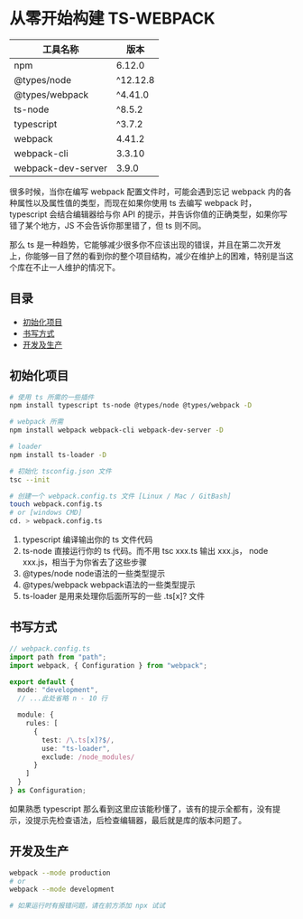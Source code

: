# 从零开始构建 TS-WEBPACK

工具名称 | 版本
-|-
npm | 6.12.0
@types/node | ^12.12.8
@types/webpack | ^4.41.0
ts-node | ^8.5.2
typescript | ^3.7.2
webpack | 4.41.2
webpack-cli | 3.3.10
webpack-dev-server | 3.9.0

很多时候，当你在编写 webpack 配置文件时，可能会遇到忘记 webpack 内的各种属性以及属性值的类型，而现在如果你使用 ts 去编写 webpack 时，typescript 会结合编辑器给与你 API 的提示，并告诉你值的正确类型，如果你写错了某个地方，JS 不会告诉你那里错了，但 ts 则不同。

那么 ts 是一种趋势，它能够减少很多你不应该出现的错误，并且在第二次开发上，你能够一目了然的看到你的整个项目结构，减少在维护上的困难，特别是当这个库在不止一人维护的情况下。

## 目录

 * [初始化项目](#初始化项目)
 * [书写方式](#书写方式)
 * [开发及生产](#开发及生产)

## 初始化项目

```Bash
# 使用 ts 所需的一些插件
npm install typescript ts-node @types/node @types/webpack -D

# webpack 所需
npm install webpack webpack-cli webpack-dev-server -D

# loader
npm install ts-loader -D

# 初始化 tsconfig.json 文件
tsc --init

# 创建一个 webpack.config.ts 文件 [Linux / Mac / GitBash]
touch webpack.config.ts
# or [windows CMD]
cd. > webpack.config.ts
```

1. typescript 编译输出你的 ts 文件代码
2. ts-node 直接运行你的 ts 代码。而不用 tsc xxx.ts 输出 xxx.js， node xxx.js，相当于为你省去了这些步骤
3. @types/node node语法的一些类型提示
4. @types/webpack webpack语法的一些类型提示
5. ts-loader 是用来处理你后面所写的一些 .ts[x]? 文件


## 书写方式

```TypeScript
// webpack.config.ts
import path from "path";
import webpack, { Configuration } from "webpack";

export default {
  mode: "development",
  // ...此处省略 n - 10 行

  module: {
    rules: [
      {
        test: /\.ts[x]?$/,
        use: "ts-loader",
        exclude: /node_modules/
      }
    ]
  }
} as Configuration;
```

如果熟悉 typescript 那么看到这里应该能秒懂了，该有的提示全都有，没有提示，没提示先检查语法，后检查编辑器，最后就是库的版本问题了。

## 开发及生产

```Bash
webpack --mode production
# or
webpack --mode development

# 如果运行时有报错问题，请在前方添加 npx 试试
```